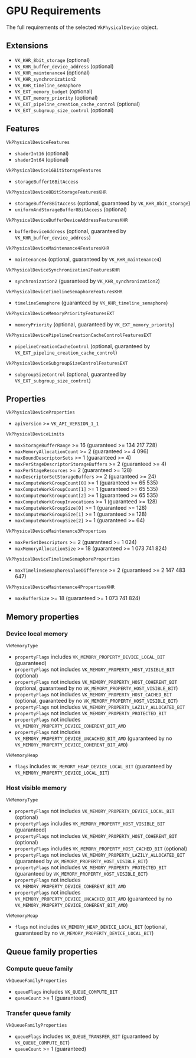 # GPU Requirements

The full requirements of the selected `VkPhysicalDevice` object.

## Extensions

- `VK_KHR_8bit_storage` (optional)
- `VK_KHR_buffer_device_address` (optional)
- `VK_KHR_maintenance4` (optional)
- `VK_KHR_synchronization2`
- `VK_KHR_timeline_semaphore`
- `VK_EXT_memory_budget` (optional)
- `VK_EXT_memory_priority` (optional)
- `VK_EXT_pipeline_creation_cache_control` (optional)
- `VK_EXT_subgroup_size_control` (optional)

## Features

`VkPhysicalDeviceFeatures`

- `shaderInt16` (optional)
- `shaderInt64` (optional)

`VkPhysicalDevice16BitStorageFeatures`

- `storageBuffer16BitAccess`

`VkPhysicalDevice8BitStorageFeaturesKHR`

- `storageBuffer8BitAccess` (optional, guaranteed by `VK_KHR_8bit_storage`)
- `uniformAndStorageBuffer8BitAccess` (optional)

`VkPhysicalDeviceBufferDeviceAddressFeaturesKHR`

- `bufferDeviceAddress` (optional, guaranteed by `VK_KHR_buffer_device_address`)

`VkPhysicalDeviceMaintenance4FeaturesKHR`

- `maintenance4` (optional, guaranteed by `VK_KHR_maintenance4`)

`VkPhysicalDeviceSynchronization2FeaturesKHR`

- `synchronization2` (guaranteed by `VK_KHR_synchronization2`)

`VkPhysicalDeviceTimelineSemaphoreFeaturesKHR`

- `timelineSemaphore` (guaranteed by `VK_KHR_timeline_semaphore`)

`VkPhysicalDeviceMemoryPriorityFeaturesEXT`

- `memoryPriority` (optional, guaranteed by `VK_EXT_memory_priority`)

`VkPhysicalDevicePipelineCreationCacheControlFeaturesEXT`

- `pipelineCreationCacheControl` (optional, guaranteed by `VK_EXT_pipeline_creation_cache_control`)

`VkPhysicalDeviceSubgroupSizeControlFeaturesEXT`

- `subgroupSizeControl` (optional, guaranteed by `VK_EXT_subgroup_size_control`)

## Properties

`VkPhysicalDeviceProperties`

- `apiVersion` >= `VK_API_VERSION_1_1`

`VkPhysicalDeviceLimits`

- `maxStorageBufferRange` >= 16 (guaranteed >= 134 217 728)
- `maxMemoryAllocationCount` >= 2 (guaranteed >= 4 096)
- `maxBoundDescriptorSets` >= 1 (guaranteed >= 4)
- `maxPerStageDescriptorStorageBuffers` >= 2 (guaranteed >= 4)
- `maxPerStageResources` >= 2 (guaranteed >= 128)
- `maxDescriptorSetStorageBuffers` >= 2 (guaranteed >= 24)
- `maxComputeWorkGroupCount[0]` >= 1 (guaranteed >= 65 535)
- `maxComputeWorkGroupCount[1]` >= 1 (guaranteed >= 65 535)
- `maxComputeWorkGroupCount[2]` >= 1 (guaranteed >= 65 535)
- `maxComputeWorkGroupInvocations` >= 1 (guaranteed >= 128)
- `maxComputeWorkGroupSize[0]` >= 1 (guaranteed >= 128)
- `maxComputeWorkGroupSize[1]` >= 1 (guaranteed >= 128)
- `maxComputeWorkGroupSize[2]` >= 1 (guaranteed >= 64)

`VkPhysicalDeviceMaintenance3Properties`

- `maxPerSetDescriptors` >= 2 (guaranteed >= 1 024)
- `maxMemoryAllocationSize` >= 18 (guaranteed >= 1 073 741 824)

`VkPhysicalDeviceTimelineSemaphoreProperties`

- `maxTimelineSemaphoreValueDifference` >= 2 (guaranteed >= 2 147 483 647)

`VkPhysicalDeviceMaintenance4PropertiesKHR`

- `maxBufferSize` >= 18 (guaranteed >= 1 073 741 824)

## Memory properties

### Device local memory

`VkMemoryType`

- `propertyFlags` includes `VK_MEMORY_PROPERTY_DEVICE_LOCAL_BIT` (guaranteed)
- `propertyFlags` not includes `VK_MEMORY_PROPERTY_HOST_VISIBLE_BIT` (optional)
- `propertyFlags` not includes `VK_MEMORY_PROPERTY_HOST_COHERENT_BIT` (optional, guaranteed by no `VK_MEMORY_PROPERTY_HOST_VISIBLE_BIT`)
- `propertyFlags` not includes `VK_MEMORY_PROPERTY_HOST_CACHED_BIT` (optional, guaranteed by no `VK_MEMORY_PROPERTY_HOST_VISIBLE_BIT`)
- `propertyFlags` not includes `VK_MEMORY_PROPERTY_LAZILY_ALLOCATED_BIT`
- `propertyFlags` not includes `VK_MEMORY_PROPERTY_PROTECTED_BIT`
- `propertyFlags` not includes `VK_MEMORY_PROPERTY_DEVICE_COHERENT_BIT_AMD`
- `propertyFlags` not includes `VK_MEMORY_PROPERTY_DEVICE_UNCACHED_BIT_AMD` (guaranteed by no `VK_MEMORY_PROPERTY_DEVICE_COHERENT_BIT_AMD`)

`VkMemoryHeap`

- `flags` includes `VK_MEMORY_HEAP_DEVICE_LOCAL_BIT` (guaranteed by `VK_MEMORY_PROPERTY_DEVICE_LOCAL_BIT`)

### Host visible memory

`VkMemoryType`

- `propertyFlags` not includes `VK_MEMORY_PROPERTY_DEVICE_LOCAL_BIT` (optional)
- `propertyFlags` includes `VK_MEMORY_PROPERTY_HOST_VISIBLE_BIT` (guaranteed)
- `propertyFlags` not includes `VK_MEMORY_PROPERTY_HOST_COHERENT_BIT` (optional)
- `propertyFlags` includes `VK_MEMORY_PROPERTY_HOST_CACHED_BIT` (optional)
- `propertyFlags` not includes `VK_MEMORY_PROPERTY_LAZILY_ALLOCATED_BIT` (guaranteed by `VK_MEMORY_PROPERTY_HOST_VISIBLE_BIT`)
- `propertyFlags` not includes `VK_MEMORY_PROPERTY_PROTECTED_BIT` (guaranteed by `VK_MEMORY_PROPERTY_HOST_VISIBLE_BIT`)
- `propertyFlags` not includes `VK_MEMORY_PROPERTY_DEVICE_COHERENT_BIT_AMD`
- `propertyFlags` not includes `VK_MEMORY_PROPERTY_DEVICE_UNCACHED_BIT_AMD` (guaranteed by no `VK_MEMORY_PROPERTY_DEVICE_COHERENT_BIT_AMD`)

`VkMemoryHeap`

- `flags` not includes `VK_MEMORY_HEAP_DEVICE_LOCAL_BIT` (optional, guaranteed by no `VK_MEMORY_PROPERTY_DEVICE_LOCAL_BIT`)

## Queue family properties

### Compute queue family

`VkQueueFamilyProperties`

- `queueFlags` includes `VK_QUEUE_COMPUTE_BIT`
- `queueCount` >= 1 (guaranteed)

### Transfer queue family

`VkQueueFamilyProperties`

- `queueFlags` includes `VK_QUEUE_TRANSFER_BIT` (guaranteed by `VK_QUEUE_COMPUTE_BIT`)
- `queueCount` >= 1 (guaranteed)
